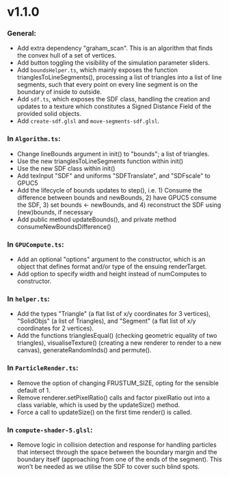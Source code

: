 # v1.1.0

### General:

- Add extra dependency "graham_scan". This is an algorithm that finds the convex hull of a set of vertices.
- Add button toggling the visibility of the simulation parameter sliders.
- Add `boundsHelper.ts`, which mainly exposes the function trianglesToLineSegments(), processing a list of triangles into a list of line segments, such that every point on every line segment is on the boundary of inside to outside.
- Add `sdf.ts`, which exposes the SDF class, handling the creation and updates to a texture which constitutes a Signed Distance Field of the provided solid objects.
- Add `create-sdf.glsl` and `move-segments-sdf.glsl`.

### In `Algorithm.ts`:

- Change lineBounds argument in init() to "bounds"; a list of triangles.
- Use the new trianglesToLineSegments function within init()
- Use the new SDF class within init()
- Add texInput "SDF" and uniforms "SDFTranslate", and "SDFscale" to GPUC5
- Add the lifecycle of bounds updates to step(), i.e. 1) Consume the difference between bounds and newBounds, 2) have GPUC5 consume the SDF, 3) set bounds <- newBounds, and 4) reconstruct the SDF using (new)bounds, if necessary
- Add public method updateBounds(), and private method consumeNewBoundsDifference()

### In `GPUCompute.ts`:

- Add an optional "options" argument to the constructor, which is an object that defines format and/or type of the ensuing renderTarget.
- Add option to specify width and height instead of numComputes to constructor.

### In `helper.ts`:

- Add the types "Triangle" (a flat list of x/y coordinates for 3 vertices), "SolidObjs" (a list of Triangles), and "Segment" (a flat list of x/y coordinates for 2 vertices).
- Add the functions trianglesEqual() (checking geometric equality of two triangles), visualiseTexture() (creating a new renderer to render to a new canvas), generateRandomInds() and permute().

### In `ParticleRender.ts`:

- Remove the option of changing FRUSTUM_SIZE, opting for the sensible default of 1.
- Remove renderer.setPixelRatio() calls and factor pixelRatio out into a class variable, which is used by the updateSize() method.
- Force a call to updateSize() on the first time render() is called.

### In `compute-shader-5.glsl`:

- Remove logic in collision detection and response for handling particles that intersect through the space between the boundary margin and the boundary itself (approaching from one of the ends of the segment). This won't be needed as we utilise the SDF to cover such blind spots.
